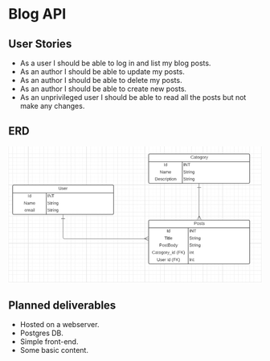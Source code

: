 # Blog API

## User Stories
* As a user I should be able to log in and list my blog posts.
* As an author I should be able to update my posts.
* As an author I should be able to delete my posts. 
* As an author I should be able to create new posts. 
* As an unprivileged user I should be able to read all the posts but not make any changes. 

## ERD
![](./README/ERD.png)


## Planned deliverables
* Hosted on a webserver.
* Postgres DB. 
* Simple front-end. 
* Some basic content.

